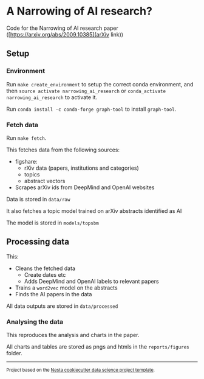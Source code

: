 A Narrowing of AI research?
==============================

Code for the Narrowing of AI research paper ([https://arxiv.org/abs/2009.10385](arXiv link))

## Setup

### Environment

Run `make create_environment` to setup the correct conda environment, and then `source activate narrowing_ai_research` or `conda_activate narrowing_ai_research` to activate it.

Run `conda install -c conda-forge graph-tool` to install `graph-tool`.

### Fetch data

Run `make fetch`.

This fetches data from the following sources:

* figshare:
  * rXiv data (papers, institutions and categories)
  * topics
  * abstract vectors
* Scrapes arXiv ids from DeepMind and OpenAI websites

Data is stored in `data/raw`

It also fetches a topic model trained on arXiv abstracts identified as AI

The model is stored in `models/topsbm`

## Processing data

This:

* Cleans the fetched data
  * Create dates etc
  * Adds DeepMind and OpenAI labels to relevant papers
* Trains a `word2vec` model on the abstracts
* Finds the AI papers in the data

All data outputs are stored in `data/processed`

### Analysing the data

This reproduces the analysis and charts in the paper. 

All charts and tables are stored as pngs and htmls in the `reports/figures` folder.


--------

<p><small>Project based on the <a target="_blank" href="https://github.com/nestauk/cookiecutter-data-science-nesta">Nesta cookiecutter data science project template</a>.</small></p>
